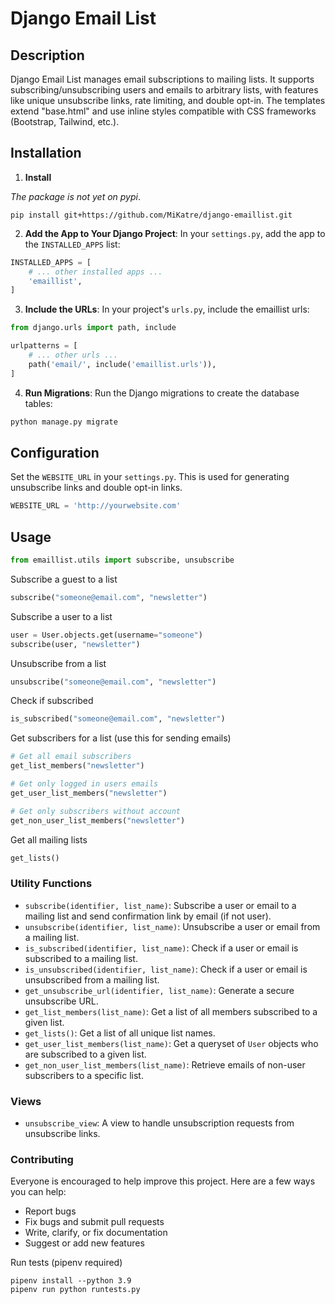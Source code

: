 # Django Email List

<!-- Incredibly useful conversation: https://chat.openai.com/c/01d78616-2bec-41e5-b650-0f14791bd60b -->

## Description

Django Email List manages email subscriptions to mailing lists. It supports subscribing/unsubscribing users and emails to arbitrary lists, with features like unique unsubscribe links, rate limiting, and double opt-in. The templates extend "base.html" and use inline styles compatible with CSS frameworks (Bootstrap, Tailwind, etc.).


## Installation

1. **Install** 

*The package is not yet on pypi*.

```Shell
pip install git+https://github.com/MiKatre/django-emaillist.git
```

2. **Add the App to Your Django Project**:
In your `settings.py`, add the app to the `INSTALLED_APPS` list:
```python
INSTALLED_APPS = [
    # ... other installed apps ...
    'emaillist',
]
```

3. **Include the URLs**:
In your project's `urls.py`, include the emaillist urls:
```python
from django.urls import path, include

urlpatterns = [
    # ... other urls ...
    path('email/', include('emaillist.urls')),
]
```

4. **Run Migrations**: 
Run the Django migrations to create the database tables:
```bash
python manage.py migrate
```

## Configuration

Set the `WEBSITE_URL` in your `settings.py`. This is used for generating unsubscribe links and double opt-in links.
```python
WEBSITE_URL = 'http://yourwebsite.com'
```

## Usage



```Python
from emaillist.utils import subscribe, unsubscribe
```

Subscribe a guest to a list
```Python
subscribe("someone@email.com", "newsletter")
```

Subscribe a user to a list
```Python
user = User.objects.get(username="someone")
subscribe(user, "newsletter")
```

Unsubscribe from a list
```Python
unsubscribe("someone@email.com", "newsletter")
```

Check if subscribed
```Python
is_subscribed("someone@email.com", "newsletter")
```

Get subscribers for a list (use this for sending emails)
```Python
# Get all email subscribers
get_list_members("newsletter")

# Get only logged in users emails
get_user_list_members("newsletter")

# Get only subscribers without account
get_non_user_list_members("newsletter")

```

Get all mailing lists
```Python
get_lists()
```



### Utility Functions
- `subscribe(identifier, list_name)`: Subscribe a user or email to a mailing list and send confirmation link by email (if not user).
- `unsubscribe(identifier, list_name)`: Unsubscribe a user or email from a mailing list.
- `is_subscribed(identifier, list_name)`: Check if a user or email is subscribed to a mailing list.
- `is_unsubscribed(identifier, list_name)`: Check if a user or email is unsubscribed from a mailing list.
- `get_unsubscribe_url(identifier, list_name)`: Generate a secure unsubscribe URL.
- `get_list_members(list_name)`: Get a list of all members subscribed to a given list.
- `get_lists()`: Get a list of all unique list names.
- `get_user_list_members(list_name)`: Get a queryset of `User` objects who are subscribed to a given list.
- `get_non_user_list_members(list_name)`: Retrieve emails of non-user subscribers to a specific list.

### Views
- `unsubscribe_view`: A view to handle unsubscription requests from unsubscribe links.

### Contributing

Everyone is encouraged to help improve this project. Here are a few ways you can help:

- Report bugs
- Fix bugs and submit pull requests
- Write, clarify, or fix documentation
- Suggest or add new features

Run tests (pipenv required)
```Shell
pipenv install --python 3.9
pipenv run python runtests.py 
```
